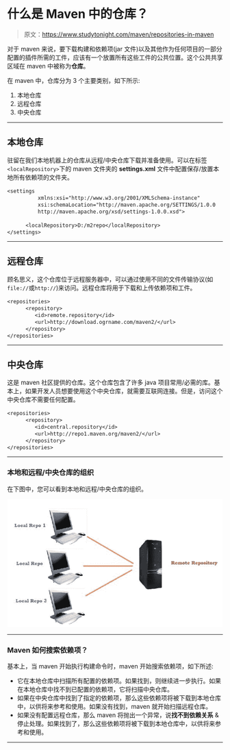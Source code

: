 # 什么是 Maven 中的仓库？

> 原文：<https://www.studytonight.com/maven/repositories-in-maven>

对于 maven 来说，要下载构建和依赖项(jar 文件)以及其他作为任何项目的一部分配置的插件所需的工件，应该有一个放置所有这些工件的公共位置。这个公共共享区域在 maven 中被称为**仓库**。

在 maven 中，仓库分为 3 个主要类别，如下所示:

1.  本地仓库
2.  远程仓库
3.  中央仓库

* * *

## 本地仓库

驻留在我们本地机器上的仓库从远程/中央仓库下载并准备使用。可以在标签`<localRepository>`下的 maven 文件夹的 **settings.xml** 文件中配置保存/放置本地所有依赖项的文件夹。

```
<settings  
          xmlns:xsi="http://www.w3.org/2001/XMLSchema-instance" 
          xsi:schemaLocation="http://maven.apache.org/SETTINGS/1.0.0 
          http://maven.apache.org/xsd/settings-1.0.0.xsd">

      <localRepository>D:/m2repo</localRepository>
</settings> 
```

* * *

## 远程仓库

顾名思义，这个仓库位于远程服务器中，可以通过使用不同的文件传输协议(如`file://`或`http://`)来访问。远程仓库将用于下载和上传依赖项和工件。

```
<repositories>
      <repository>
         <id>remote.repository</id>
         <url>http://download.ogrname.com/maven2/</url>
      </repository>
</repositories> 
```

* * *

## 中央仓库

这是 maven 社区提供的仓库。这个仓库包含了许多 java 项目常用/必需的库。基本上，如果开发人员想要使用这个中央仓库，就需要互联网连接。但是，访问这个中央仓库不需要任何配置。

```
<repositories>
      <repository>
         <id>central.repository</id>
         <url>http://repo1.maven.org/maven2/</url>
      </repository>
</repositories> 
```

* * *

### 本地和远程/中央仓库的组织

在下图中，您可以看到本地和远程/中央仓库的组织。

![Organization of Local and Remote/Central Repositories](img/5be079d7f15fa0613e34f42612cd89ee.png)

* * *

### Maven 如何搜索依赖项？

基本上，当 maven 开始执行构建命令时，maven 开始搜索依赖项，如下所述:

*   它在本地仓库中扫描所有配置的依赖项。如果找到，则继续进一步执行。如果在本地仓库中找不到已配置的依赖项，它将扫描中央仓库。
*   如果在中央仓库中找到了指定的依赖项，那么这些依赖项将被下载到本地仓库中，以供将来参考和使用。如果没有找到，maven 就开始扫描远程仓库。
*   如果没有配置远程仓库，那么 maven 将抛出一个异常，说**找不到依赖关系** &停止处理。如果找到了，那么这些依赖项将被下载到本地仓库中，以供将来参考和使用。

* * *